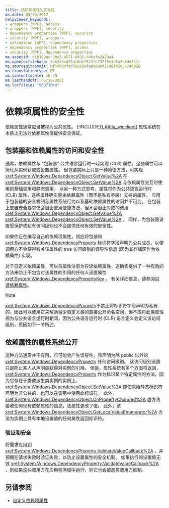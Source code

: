 ```yaml
---
title: 依赖项属性的安全性
ms.date: 03/30/2017
helpviewer_keywords:
- wrappers [WPF], access
- wrappers [WPF], security
- dependency properties [WPF], security
- security [WPF], wrappers
- validation [WPF], dependency properties
- dependency properties [WPF], access
- security [WPF], dependency properties
ms.assetid: d10150ec-90c5-4571-8d35-84bafa2429a4
ms.openlocfilehash: 4bb3f0e4264c8de2513fc757f5e1a5a2efdd541c
ms.sourcegitcommit: bf5dd80f4d7b202afa90e90d1148402c5474d826
ms.translationtype: MT
ms.contentlocale: zh-CN
ms.lasthandoff: 03/30/2021
ms.locfileid: "96973044"
---
```

# <a name="dependency-property-security"></a>依赖项属性的安全性
依赖属性通常应当被视为公共属性。 [!INCLUDE[TLA#tla_winclient](../../../includes/tlasharptla-winclient-md.md)] 属性系统在本质上无法对依赖属性值提供安全保证。  

<a name="AccessSecurity"></a>
## <a name="access-and-security-of-wrappers-and-dependency-properties"></a>包装器和依赖属性的访问和安全性  
 通常，依赖属性与 "包装器" 公共语言运行时一起实现 (CLR) 属性，这些属性可以简化从实例获取或设置属性。 但包装实际上只是一种简便方法，可实现 <xref:System.Windows.DependencyObject.GetValue%2A> 在 <xref:System.Windows.DependencyObject.SetValue%2A> 与依赖属性交互时使用的基础调用和静态调用。 以另一种方式思考，属性将作为公共语言运行时 (CLR) 属性，这些属性确实是由依赖属性（而不是私有字段）支持的属性。 应用于包装器的安全机制与属性系统行为以及基础依赖属性的访问并不可比。 在包装上放置安全要求仅会阻止使用便捷方法，但不会阻止对或的调用 <xref:System.Windows.DependencyObject.GetValue%2A> <xref:System.Windows.DependencyObject.SetValue%2A> 。 同样，为包装器设置受保护或私有访问级别也不会提供任何有效的安全性。  
  
 如果你正在编写自己的依赖项属性，则应将包装和 <xref:System.Windows.DependencyProperty> 标识符字段声明为公共成员，以便调用方不会获得有关该属性的 true 访问级别的误导性信息 (因为其存储区作为依赖属性) 实现。  
  
 对于自定义依赖属性，可以将属性注册为只读依赖属性，这确实提供了一种有效的方法来防止不包含对该属性的引用的任何人设置属性 <xref:System.Windows.DependencyPropertyKey> 。 有关详细信息，请参阅[只读依赖属性](read-only-dependency-properties.md)。  
  
> [!NOTE]
> <xref:System.Windows.DependencyProperty>不禁止将标识符字段声明为私有的，因此可以使用它来帮助减少自定义类的直接公开命名空间，但不应将此类属性视为与公共语言运行时相同，因为公共语言运行时 (CLR) 语言定义会定义该访问级别，原因如下一节所述。  
  
<a name="PropertySystemExposure"></a>
## <a name="property-system-exposure-of-dependency-properties"></a>依赖属性的属性系统公开  
 这种方法通常并不有用，它可能会产生误导性，将声明为除 public 以外的 <xref:System.Windows.DependencyProperty> 任何访问级别。 该访问级别设置只是防止某人从声明类获得对实例的引用。 但是，属性系统有多个方面将返回， <xref:System.Windows.DependencyProperty> 作为标识某个特定属性的方法，因为它存在于类或派生类实例的实例上， <xref:System.Windows.DependencyObject.SetValue%2A> 即使原始静态标识符声明为非公共的，也可以在调用中使用此标识符。 此外， <xref:System.Windows.DependencyObject.OnPropertyChanged%2A> 虚方法接收任何现有依赖属性的信息，该属性更改了值。 此外，该 <xref:System.Windows.DependencyObject.GetLocalValueEnumerator%2A> 方法为实例上具有本地设置值的任何属性返回标识符。  
  
### <a name="validation-and-security"></a>验证和安全  
 将需求应用到 <xref:System.Windows.DependencyProperty.ValidateValueCallback%2A> ，并预期在请求失败时验证失败，以防止设置属性的安全机制。 如果执行的设置值无效 <xref:System.Windows.DependencyProperty.ValidateValueCallback%2A> ，则如果这些调用方在应用程序域中运行，则它也会被恶意调用方抑制。  
  
## <a name="see-also"></a>另请参阅

- [自定义依赖项属性](custom-dependency-properties.md)
